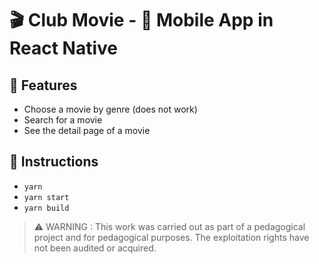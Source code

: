 # 🎬 Club Movie - 📱 Mobile App in React Native

## 🎯 Features
- Choose a movie by genre (does not work)
- Search for a movie
- See the detail page of a movie

## 🔧 Instructions
- ```yarn```
- ```yarn start```
- ```yarn build```

> ⚠️ WARNING : This work was carried out as part of a pedagogical project and for pedagogical purposes. The exploitation rights have not been audited or acquired.
